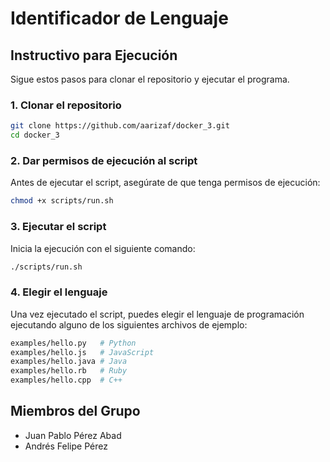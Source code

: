 # Identificador de Lenguaje  

## Instructivo para Ejecución  

Sigue estos pasos para clonar el repositorio y ejecutar el programa.  

### 1. Clonar el repositorio  
```bash
git clone https://github.com/aarizaf/docker_3.git
cd docker_3
```

### 2. Dar permisos de ejecución al script  
Antes de ejecutar el script, asegúrate de que tenga permisos de ejecución:  
```bash
chmod +x scripts/run.sh
```

### 3. Ejecutar el script  
Inicia la ejecución con el siguiente comando:  
```bash
./scripts/run.sh
```

### 4. Elegir el lenguaje  
Una vez ejecutado el script, puedes elegir el lenguaje de programación ejecutando alguno de los siguientes archivos de ejemplo:  
```bash
examples/hello.py   # Python  
examples/hello.js   # JavaScript  
examples/hello.java # Java  
examples/hello.rb   # Ruby  
examples/hello.cpp  # C++  
```

## Miembros del Grupo  
- Juan Pablo Pérez Abad  
- Andrés Felipe Pérez  
